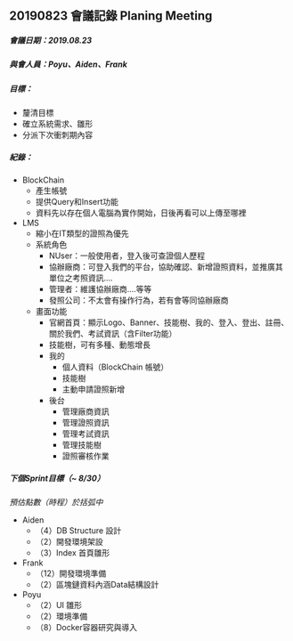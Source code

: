 ## 20190823 會議記錄 Planing Meeting
##### 會議日期：2019.08.23
##### 與會人員：Poyu、Aiden、Frank
##### 目標：
  * 釐清目標
  * 確立系統需求、雛形
  * 分派下次衝刺期內容

##### 紀錄：
  * BlockChain
    - 產生帳號
    - 提供Query和Insert功能
    - 資料先以存在個人電腦為實作開始，日後再看可以上傳至哪裡
  * LMS
    - 縮小在IT類型的證照為優先
    - 系統角色
      + NUser：一般使用者，登入後可查證個人歷程
      + 協辦廠商：可登入我們的平台，協助確認、新增證照資料，並推廣其單位之考照資訊....
      + 管理者：維護協辦廠商....等等
      + 發照公司：不太會有操作行為，若有會等同協辦廠商
    - 畫面功能
      + 官網首頁：顯示Logo、Banner、技能樹、我的、登入、登出、註冊、關於我們、考試資訊（含Filter功能）
      + 技能樹，可有多種、動態增長
      + 我的
        + 個人資料（BlockChain 帳號）
        + 技能樹
        + 主動申請證照新增
      + 後台
        + 管理廠商資訊
        + 管理證照資訊
        + 管理考試資訊
        + 管理技能樹
        + 證照審核作業

##### 下個Sprint目標（~ 8/30）
_預估點數（時程）於括弧中_
  * Aiden
    - （4）DB Structure 設計
    - （2）開發環境架設
    - （3）Index 首頁雛形
  * Frank
    - （12）開發環境準備
    - （2）區塊鏈資料內涵Data結構設計
  * Poyu
    - （2）UI 雛形
    - （2）環境準備
    - （8）Docker容器研究與導入

